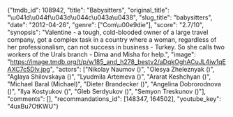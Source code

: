 {"tmdb_id": 108942, "title": "Babysitters", "original_title": "\u041d\u044f\u043d\u044c\u043a\u0438", "slug_title": "babysitters", "date": "2012-04-26", "genre": ["Com\u00e9die"], "score": "2.7/10", "synopsis": "Valentine - a tough, cold-blooded owner of a large travel company, got a complex task in a country where a woman, regardless of her professionalism, can not success in business - Turkey. So she calls two workers of the Urals branch - Dima and Misha for help.", "image": "https://image.tmdb.org/t/p/w185_and_h278_bestv2/aDqkOghACuJL4iw1qEAXC7c5Dlv.jpg", "actors": ["Nikolay Naumov ()", "Olesya Zheleznyak ()", "Aglaya Shilovskaya ()", "Lyudmila Artemeva ()", "Ararat Keshchyan ()", "Michael Baral (Michael)", "Dieter Brandecker ()", "Angelina Dobrorodnova ()", "Ilya Kostyukov ()", "Gleb Serdyukov ()", "Semyon Treskunov ()"], "comments": [], "recommandations_id": [148347, 164502], "youtube_key": "4uxBu7OtKWU"}